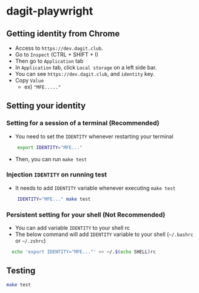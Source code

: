 # dagit-playwright

## Getting identity from Chrome
- Access to `https://dev.dagit.club`.
- Go to `Inspect` (CTRL + SHIFT + I)
- Then go to `Application` tab
- In `Application` tab, click `Local storage` on a left side bar.
- You can see `https://dev.dagit.club`, and `identity` key.
- Copy `Value`
  - ex) `"MFE....."`

## Setting your identity
### Setting for a session of a terminal (Recommended)
- You need to set the `IDENTITY` whenever restarting your terminal
``` bash
    export IDENTITY="MFE..."
```
- Then, you can run `make test`

### Injection `IDENTITY` on running test
- It needs to add `IDENTITY` variable whenever executing `make test`

``` bash
    IDENTITY="MFE..." make test
```

### Persistent setting for your shell (Not Recommended)
- You can add variable `IDENTITY` to your shell rc
- The below command will add `IDENTITY` variable to your shell (`~/.bashrc` or `~/.zshrc`)

``` bash
  echo 'export IDENTITY="MFE..."' >> ~/.$(echo SHELL)rc
```
## Testing

``` bash
make test
```
